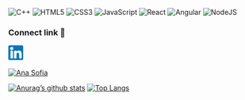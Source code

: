 ![C++](https://img.shields.io/badge/c++-%2300599C.svg?style=for-the-badge&logo=c%2B%2B&logoColor=white)
![HTML5](https://img.shields.io/badge/html5-%23E34F26.svg?style=for-the-badge&logo=html5&logoColor=white)
![CSS3](https://img.shields.io/badge/css3-%231572B6.svg?style=for-the-badge&logo=css3&logoColor=white)
![JavaScript](https://img.shields.io/badge/javascript-%23323330.svg?style=for-the-badge&logo=javascript&logoColor=%23F7DF1E)
![React](https://img.shields.io/badge/react-%2320232a.svg?style=for-the-badge&logo=react&logoColor=%2361DAFB)
![Angular](https://img.shields.io/badge/angular-%23DD0031.svg?style=for-the-badge&logo=angular&logoColor=white)
![NodeJS](https://img.shields.io/badge/node.js-6DA55F?style=for-the-badge&logo=node.js&logoColor=white)

### Connect link 🤝
<a href="https://www.linkedin.com/in/ana-sofia-moreno-nunez"><img src="https://raw.githubusercontent.com/anasofiamoreno/anasofiamoreno/main/linkedin.png" alt="Ana Sofia" width="30px" align=”left”></a>

<a href="https://www.codewars.com/users/anasofiamoreno"><img src="https://www.codewars.com/users/anasofiamoreno/badges/large" alt="Ana Sofia" align=”left”></a>







[![Anurag’s github stats](https://github-readme-stats.vercel.app/api?username=anasofiamoreno)](https://github.com/yushi1007)
[![Top Langs](https://github-readme-stats.vercel.app/api/top-langs/?username=anasofiamoreno&layout=compact)](https://github.com/yushi1007)

